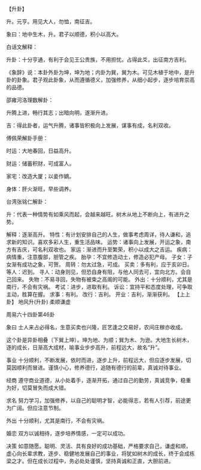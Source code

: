 【升卦】

升。元亨。用见大人，勿恤，南征吉。

象曰：地中生木，升。君子以顺德，积小以高大。

白话文解释：

升卦：十分亨通，有利于会见王公贵族，不用担忧。占得此爻，出征南方吉利。

《象辞》说：本卦外卦为坤，坤为地；内卦为巽，巽为木。可见木植于地中，是升卦的卦象。君子观此卦象，从而遵循德义，加强修养，从细小起步，逐步培育崇高的品德。

邵雍河洛理数解卦：

升腾上进，畅行其志；出暗向明，遂渐升进。

吉：得此卦者，运气升腾，诸事皆积极向上发展，谋事有成，名利双收。

傅佩荣解卦手册：

时运：大地春回，日益高升。

财运：储蓄积财，可成富人。

家宅：改造大厦；以妾作嫡。

身体：肝火渐旺，早些调养。

台湾张铭仁解卦：

升：代表一种情势有如乘风而起，会越来越旺。树木从地上不断向上，有进升之势。

解释：逐渐高升。
特性：有计划安排自己的人生，做事考虑周详，待人谦和，追求新的知识。喜欢多彩人生，重生活品味。
运势：诸事向上发展，开运之象，南方有吉庆，可名利双收也。
家运：渐进而升至繁荣，积小以成大之吉运。
疾病：病情重，注意腹部，胆管之疾。
胎孕：不宜修造动土，修造必犯产母。
子女：子女渐有成功之象，可贺。
周转：勿太过急，可成。
买卖：多有利，应于亥卯日。
等人：迟到。
寻人：动身则见，但恐自身有阻，与他人同去可，宜向北方。会自己回来。
失物：不易寻回，失物有被束之高阁的可能。
外出：十分顺利，尤其是南行，不会有灾祸。
考试：进步，进取有利。
诉讼：宜持平和态度处理，可争取主动，胜算在握。
求事：有利。
改行：吉利。
开业：吉利，渐渐获利。
【上上卦】 地风升(升卦) 柔顺谦虚

周易六十四卦第46卦

象曰 士人来占必得名，生意买卖也兴隆，匠艺逢之交易好，农间庄稼亦收成。

这个卦是异卦相叠（下巽上坤）。坤为地、为顺；巽为木、为逊。大地生长树木，逐的成长，日渐高大成材，喻事业步步高升，前程远大，故名“升”。

事业 十分顺利，不断发展，依时而进，逐步上升，前程远大，但应逐步发展，切莫因顺利而冒进。谨慎小心，修养德行，追随有德行的前辈，真诚对待事业。

经商 遵守商业道德，从小处着手，逐渐开拓，通过自己的勤劳，真诚竞争，稳重为好，切莫冒失而成大错。

求名 努力学习，加强修养，以自己的聪明才智，必能得志，若有人引荐，前途更为广阔。但应注意节制。

外出 十分顺利，尤其是南行，不会有灾祸。

婚恋 双方以诚相待，逐步培养情感，一定可以成功。

决策 如意随愿。聪明、灵活、具有良好的成功基础，严格要求自己，谦虚和顺，虚心向长辈求教，逐步、稳健地发展自己的事业，将犹如树木的成长，终于会成栋梁之才。但在成长过程中，务必处处谨慎，坚持真诚和正直，大胆前进。
